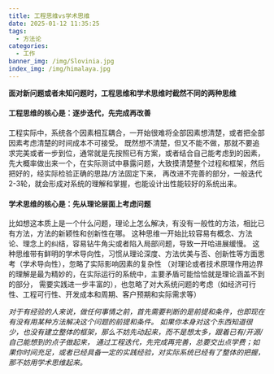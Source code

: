 ```yaml
---
title: 工程思维vs学术思维
date: 2025-01-12 11:35:25
tags: 
  - 方法论
categories: 
  - 工作
banner_img: /img/Slovinia.jpg
index_img: /img/himalaya.jpg
---
```



**面对新问题或者未知问题时，工程思维和学术思维时截然不同的两种思维**

#### 工程思维的核心是：逐步迭代，先完成再改善
工程实际中，系统各个因素相互耦合，一开始很难将全部因素想清楚，或者把全部因素考虑清楚的时间成本不可接受。
既然想不清楚，但又不能不做，那就不要追求完美或者一步到位，通常就是先按照已有方案，或者结合自己能考虑到的因素，
先大概率做出来一个，在实际测试中暴露问题，大致摸清楚整个过程和框架，然后把好的，经实际检验正确的思路/方法固定下来，
再改进不完善的部分，一般迭代2-3轮，就会形成对系统的理解和掌握，也能设计出性能较好的系统出来。

#### 学术思维的核心是：先从理论层面上考虑问题
比如想这本质上是一个什么问题，理论上怎么解决，有没有一般性的方法，相比已有方法，方法的新颖性和创新性在哪。
这种思维一开始比较容易有概念、方法论、理念上的纠结，容易钻牛角尖或者陷入局部问题，导致一开哈进展缓慢。
这种思维带有鲜明的学术导向性，习惯从理论深度、方法优美与否、创新性等方面思考（学术导向性），忽略了实际影响因素的复杂性
（对理论或者技术原理作用边界的理解是最为精妙的，在实际运行的系统中，主要矛盾可能恰恰就是理论涵盖不到的部分，
需要实践进一步丰富的），也忽略了对大系统问题的考虑（如经济可行性、工程可行性、开发成本和周期、客户预期和实际需求等）

*对于有经验的人来说，做任何事情之前，首先需要判断的是前提和条件，也即现在有没有用某种方法解决这个问题的前提和条件。
如果你本身对这个东西知道很少，也没有建立整体的框架，那么不妨先动起来，而不是想太多，跟着已有/开源/自己能想到的点子做起来，
通过工程迭代，先完成再完善，总要交出点学费；如果你时间充足，或者已经具备一定的实践经验，对实际系统已经有了整体的把握，
那不妨用学术思维起来。*
